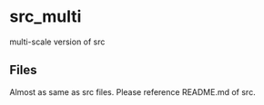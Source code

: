 # src_multi
multi-scale version of src

## Files
Almost as same as src files. Please reference README.md of src.
